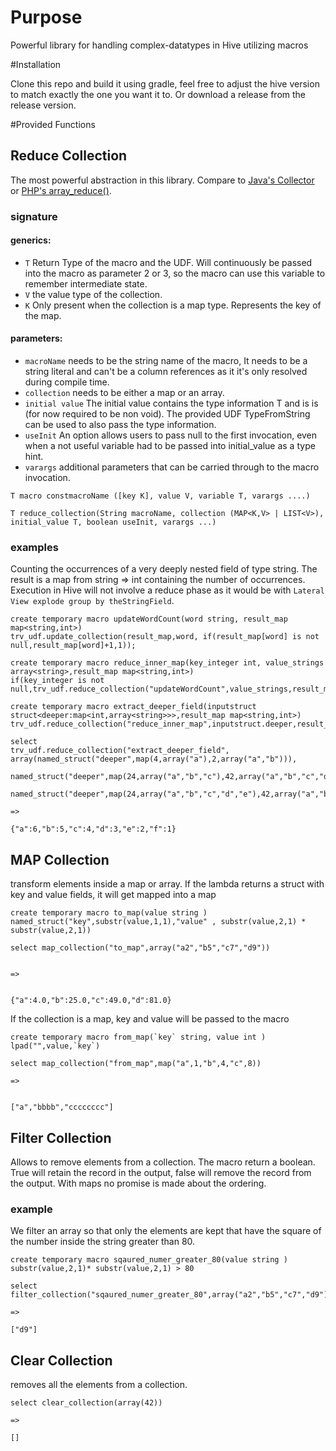 # Purpose

Powerful library for handling complex-datatypes in Hive utilizing macros

#Installation

Clone this repo and build it using gradle, feel free to adjust the hive version to match exactly the one you want it to.
Or download a release from the release version.
 
#Provided Functions

## Reduce Collection

The most powerful abstraction in this library. Compare to 
[Java's Collector](https://docs.oracle.com/javase/8/docs/api/java/util/stream/Collector.html) or 
[PHP's array_reduce()](http://docs.php.net/manual/en/function.array-reduce.php).


### signature

#### generics:

* `T` Return Type of the macro and the UDF. Will continuously be passed into the macro as parameter 2 or 3, so the macro can use this variable to remember intermediate state.
* `V` the value type of the collection.
* `K` Only present when the collection is a map type. Represents the key of the map.

#### parameters:

* `macroName` needs to be the string name of the macro, It needs to be a string literal and can't be a column references as it it's only resolved during compile time.
* `collection` needs to be either a map or an array.
* `initial value`  The initial value contains the type information T and is is (for now required to be non void). The provided UDF TypeFromString can be used to also pass the type information.
* `useInit` An option allows users to pass null to the first invocation, even when a not useful variable had to be passed into initial_value as a type hint.
* `varargs` additional parameters that can be carried through to the macro invocation.

```
T macro constmacroName ([key K], value V, variable T, varargs ....) 

T reduce_collection(String macroName, collection (MAP<K,V> | LIST<V>), initial_value T, boolean useInit, varargs ...)
```

### examples

Counting the occurrences of a very deeply nested field of type string. The result is a map from string => int containing the number of occurrences.
Execution in Hive will not involve a reduce phase as it would be with `Lateral View explode group by theStringField`.


```
create temporary macro updateWordCount(word string, result_map map<string,int>)
trv_udf.update_collection(result_map,word, if(result_map[word] is not null,result_map[word]+1,1));

create temporary macro reduce_inner_map(key_integer int, value_strings array<string>,result_map map<string,int>)
if(key_integer is not null,trv_udf.reduce_collection("updateWordCount",value_strings,result_map),result_map);

create temporary macro extract_deeper_field(inputstruct struct<deeper:map<int,array<string>>>,result_map map<string,int>)
trv_udf.reduce_collection("reduce_inner_map",inputstruct.deeper,result_map);

select 
trv_udf.reduce_collection("extract_deeper_field",
array(named_struct("deeper",map(4,array("a"),2,array("a","b"))),
    named_struct("deeper",map(24,array("a","b","c"),42,array("a","b","c","d"))),
    named_struct("deeper",map(24,array("a","b","c","d","e"),42,array("a","b","c","d","e","f")))),map("dummy",0),false);

=>

{"a":6,"b":5,"c":4,"d":3,"e":2,"f":1}

```

## MAP Collection

transform elements inside a map or array. If the lambda returns a struct with key and value fields, it will get mapped into a map

```
create temporary macro to_map(value string ) named_struct("key",substr(value,1,1),"value" , substr(value,2,1) * substr(value,2,1))

select map_collection("to_map",array("a2","b5","c7","d9")) 


=> 


{"a":4.0,"b":25.0,"c":49.0,"d":81.0}
```
If the collection is a map, key and value will be passed to the macro

```
create temporary macro from_map(`key` string, value int ) lpad("",value,`key`)

select map_collection("from_map",map("a",1,"b",4,"c",8))

=>


["a","bbbb","cccccccc"]
```

## Filter Collection

Allows to remove elements from a collection. The macro return a boolean. True will retain the record in the output, false will remove the record from the output. With maps no promise is made about the ordering.


### example

We filter an array so that only the elements are kept that have the square of the number inside the string greater than 80.

```
create temporary macro sqaured_numer_greater_80(value string ) substr(value,2,1)* substr(value,2,1) > 80 

select filter_collection("sqaured_numer_greater_80",array("a2","b5","c7","d9"))

=>

["d9"]
```



## Clear Collection

removes all the elements from a collection.

```
select clear_collection(array(42)) 

=> 

[]
```




